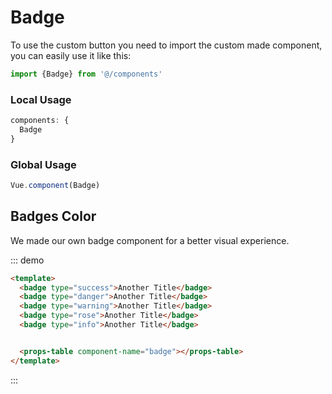 # Badge

To use the custom button you need to import the custom made component, you can easily use it like this:

```js
import {Badge} from '@/components'
```

### Local Usage

```js
components: {
  Badge
}
```

### Global Usage

```js
Vue.component(Badge)
```

## Badges Color

We made our own badge component for a better visual experience.

::: demo
```html
<template>
  <badge type="success">Another Title</badge>
  <badge type="danger">Another Title</badge>
  <badge type="warning">Another Title</badge>
  <badge type="rose">Another Title</badge>
  <badge type="info">Another Title</badge>


  <props-table component-name="badge"></props-table>
</template>

```
:::
